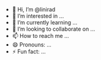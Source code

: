 - 👋 Hi, I’m @linirad
- 👀 I’m interested in ...
- 🌱 I’m currently learning ...
- 💞️ I’m looking to collaborate on ...
- 📫 How to reach me ...
- 😄 Pronouns: ...
- ⚡ Fun fact: ...

<!---
linirad/linirad is a ✨ special ✨ repository because its `README.md` (this file) appears on your GitHub profile.
You can click the Preview link to take a look at your changes.
--->
